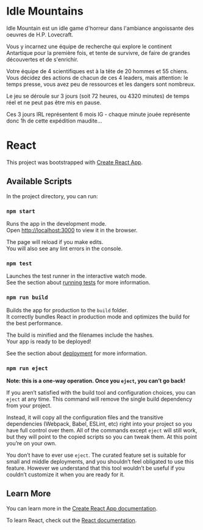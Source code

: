 # Idle Mountains

Idle Mountain est un idle game d'horreur dans l'ambiance angoissante des oeuvres de H.P. Lovecraft.

Vous y incarnez une équipe de recherche qui explore le continent Antartique pour la première fois, et tente de survivre, de faire de grandes découvertes et de s'enrichir.

Votre équipe de 4 scientifiques est à la tête de 20 hommes et 55 chiens. Vous décidez des actions de chacun de ces 4 leaders, mais attention: le temps presse, vous avez peu de ressources et les dangers sont nombreux.


Le jeu se déroule sur 3 jours (soit 72 heures, ou 4320 minutes) de temps réel et ne peut pas être mis en pause.

Ces 3 jours IRL représentent 6 mois IG - chaque minute jouée représente donc 1h de cette expédition maudite...

# React

This project was bootstrapped with [Create React App](https://github.com/facebook/create-react-app).

## Available Scripts

In the project directory, you can run:

### `npm start`

Runs the app in the development mode.<br>
Open [http://localhost:3000](http://localhost:3000) to view it in the browser.

The page will reload if you make edits.<br>
You will also see any lint errors in the console.

### `npm test`

Launches the test runner in the interactive watch mode.<br>
See the section about [running tests](https://facebook.github.io/create-react-app/docs/running-tests) for more information.

### `npm run build`

Builds the app for production to the `build` folder.<br>
It correctly bundles React in production mode and optimizes the build for the best performance.

The build is minified and the filenames include the hashes.<br>
Your app is ready to be deployed!

See the section about [deployment](https://facebook.github.io/create-react-app/docs/deployment) for more information.

### `npm run eject`

**Note: this is a one-way operation. Once you `eject`, you can’t go back!**

If you aren’t satisfied with the build tool and configuration choices, you can `eject` at any time. This command will remove the single build dependency from your project.

Instead, it will copy all the configuration files and the transitive dependencies (Webpack, Babel, ESLint, etc) right into your project so you have full control over them. All of the commands except `eject` will still work, but they will point to the copied scripts so you can tweak them. At this point you’re on your own.

You don’t have to ever use `eject`. The curated feature set is suitable for small and middle deployments, and you shouldn’t feel obligated to use this feature. However we understand that this tool wouldn’t be useful if you couldn’t customize it when you are ready for it.

## Learn More

You can learn more in the [Create React App documentation](https://facebook.github.io/create-react-app/docs/getting-started).

To learn React, check out the [React documentation](https://reactjs.org/).

